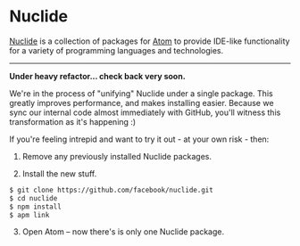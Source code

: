 # Nuclide

[Nuclide](http://nuclide.io/) is a collection of packages for [Atom](https://atom.io/)
to provide IDE-like functionality for a variety of programming languages and
technologies.

---

**Under heavy refactor... check back very soon.**

We're in the process of "unifying" Nuclide under a single package. This greatly improves performance, and makes installing easier. Because we sync our internal code almost immediately with GitHub, you'll witness this transformation as it's happening :)

If you're feeling intrepid and want to try it out - at your own risk - then:

1. Remove any previously installed Nuclide packages.

2. Install the new stuff.

  ```sh
  $ git clone https://github.com/facebook/nuclide.git
  $ cd nuclide
  $ npm install
  $ apm link
  ```

3. Open Atom – now there's is only one Nuclide package.
